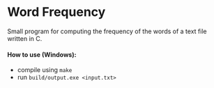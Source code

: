 # Word Frequency

Small program for computing the frequency of the words of a text file written in C.

#### How to use (Windows):
* compile using `make`
* run `build/output.exe <input.txt>`